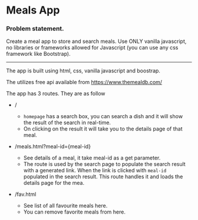 # Meals App

### Problem statement.

Create a meal app to store and search meals. Use ONLY vanilla javascript, no libraries or frameworks allowed for Javascript (you can use any css framework like Bootstrap).

---

The app is built using html, css, vanilla javascript and boostrap.

The utilizes free api available from https://www.themealdb.com/

The app has 3 routes. They are as follow

* / 
    * `homepage` has a search box, you can search a dish and it will show the result of the search in real-time.
    * On clicking on the result it will take you to the details page of that meal.


* /meals.html?meal-id={meal-id}
    * See details of a meal, it take meal-id as a get parameter.
    * The route is used by the search page to populate the search result with a generated link. When the link is clicked with `meal-id` populated in the search result. This route handles it and loads the details page for the mea.

* /fav.html
    * See list of all favourite meals here.
    * You can remove favorite meals from here.

